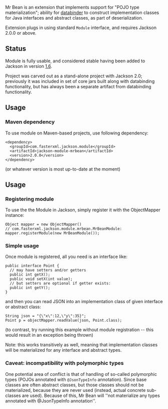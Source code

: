 Mr Bean is an extension that implements support for "POJO type materialization";
ability for [databinder](jackson-databind) to construct implementation classes for Java interfaces and abstract classes, as part of deserialization.

Extension plugs in using standard `Module` interface, and requires Jackson 2.0.0 or above.

## Status

Module is fully usable, and considered stable having been added to Jackson in version [1.6](http://wiki.fasterxml.com/JacksonRelease16).

Project was carved out as a stand-alone project with Jackson 2.0; previously it was included in set of core jars built along with databinding functionality, but has always been a separate artifact from databinding functionality.

## Usage

### Maven dependency

To use module on Maven-based projects, use following dependency:

    <dependency>
      <groupId>com.fasterxml.jackson.module</groupId>
      <artifactId>jackson-module-mrbean</artifactId>
      <version>2.0.0</version>
    </dependency>    

(or whatever version is most up-to-date at the moment)

## Usage

### Registering module

To use the the Module in Jackson, simply register it with the ObjectMapper instance:

    Object mapper = new ObjectMapper()
    // com.fasterxml.jackson.module.mrbean.MrBeanModule:
    mapper.registerModule(new MrBeanModule());

### Simple usage

Once module is registered, all you need is an interface like:

    public interface Point {
      // may have setters and/or getters
      public int getX();
      public void setX(int value);
      // but setters are optional if getter exists:
      public int getY();
    }

and then you can read JSON into an implementation class of given interface or abstract class:

    String json = "{\"x\":12,\"y\":35}";
    Point p = objectMapper.readValue(json, Point.class);

(to contrast, try running this example without module registration -- this would result in an exception being thrown)

Note: this works transitively as well, meaning that implementation classes will be materialized for any interface and abstract types.

### Caveat: incompatibility with polymorphic types

One potential area of conflict is that of handling of so-called polymorphic types (POJOs annotated with `@JsonTypeInfo` annotation).
Since base classes are often abstract classes, but those classes should not be materialized, because they are never used (instead, actual concrete sub-classes are used).
Because of this, Mr Bean will ''not materialize any types annotated with @JsonTypeInfo annotation''.


